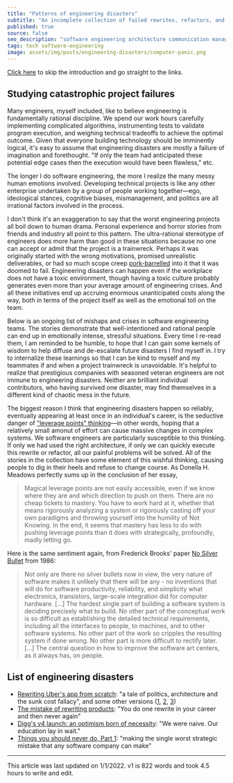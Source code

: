 ```yaml
---
title: "Patterns of engineering disasters"
subtitle: "An incomplete collection of failed rewrites, refactors, and other engineering mishaps"
published: true
source: false
seo_description: "software engineering architecture communication management failure"
tags: tech software-engineering 
image: assets/img/posts/engineering-disasters/computer-panic.png
---
```


<p class="source">
<a href="#list-of-engineering-disasters">Click here</a> to skip the introduction and go straight to the links.
</p>

## Studying catastrophic project failures

Many engineers, myself included, like to believe engineering is fundamentally rational
discipline. We spend our work hours carefully implementing complicated algorithms, instrumenting
tests to validate program execution, and weighing technical tradeoffs to achieve the optimal outcome.
Given that everyone building technology should be imminently logical, it's easy to assume that
engineering disasters are mostly a failure of imagination and forethought. "If only the team had
anticipated these potential edge cases then the execution would have been flawless," etc.

The longer I do software engineering, the more I realize the many messy human emotions
involved. Developing technical projects is like any other enterprise undertaken by a group of people
working together—ego, ideological stances, cognitive biases, mismanagement, and politics are all
irrational factors involved in the process.

I don't think it's an exaggeration to say that the worst engineering projects all boil down to human drama.
Personal experience and horror stories from friends and industry all point to this pattern. The ultra-rational
stereotype of engineers does more harm than good in these situations because no one can accept or admit that
the project is a trainwreck. Perhaps it was originally started with the wrong motivations, promised 
unrealistic deliverables, or had so much scope creep [pork-barrelled](https://en.wikipedia.org/wiki/Pork_barrel) into 
it that it was doomed to fail. Engineering disasters can happen even if the workplace does not have a toxic environment,
though having a toxic culture probably generates even more than your average amount of engineering crises. And all these
initiatives end up accruing enormous unanticipated costs along the way, both in terms of the project itself as well as 
the emotional toll on the team.

Below is an ongoing list of mishaps and crises in software engineering teams. The stories demonstrate that well-intentioned 
and rational people can end up in emotionally intense, stressful situations. Every time I re-read them, I am reminded
to be humble, to hope that I can gain some kernels of wisdom to help diffuse and de-escalate future disasters I find
myself in. I try to internalize these learnings so that I can be kind to myself and my teammates if and when a 
project trainwreck is unavoidable. It's helpful to realize that prestigious companies with seasoned veteran engineers
are not immune to engineering disasters. Neither are brilliant individual contributors, who having survived one disaster,
may find themselves in a different kind of chaotic mess in the future.

The biggest reason I think that engineering disasters happen so reliably, eventually appearing at least once in an individual's career,
is the seductive danger of ["leverage points" thinking](https://donellameadows.org/archives/leverage-points-places-to-intervene-in-a-system/)—in other words, hoping that a relatively small amonut of effort can cause massive changes in complex systems. We software engineers are 
particularly susceptible to this thinking. If only we had used the right architecture, if only we can quickly execute this rewrite 
or refactor, all our painful problems will be solved. All of the stories in the collection have some element of this wishful thinking,
causing people to dig in their heels and refuse to change course. As Donella H. Meadows perfectly sums up in the conclusion of her essay,

> Magical leverage points are not easily accessible, even if we know where they are and which direction to push on them.
> There are no cheap tickets to mastery. You have to work hard at it, whether that means rigorously analyzing a system or
> rigorously casting off your own paradigms and throwing yourself into the humility of Not Knowing. In the end, it seems
> that mastery has less to do with pushing leverage points than it does with strategically, profoundly, madly letting go.

Here is the same sentiment again, from Frederick Brooks' paper [No Silver Bullet](http://www.cs.unc.edu/techreports/86-020.pdf)
from 1986:

> Not only are there no silver bullets now in view, the very nature of software makes it unlikely that there will be any -
> no inventions that will do for software productivity, reliability, and simplicity what electronics, transistors, large-scale
> integration did for computer hardware. [...] The hardest single part of building a software system is deciding precisely what to build.
> No other part of the conceptual work is so difficult as establishing the detailed technical requirements, including all the 
> interfaces to people, to machines, and to other software systems. No other part of the work so cripples the resulting system
> if done wrong. No other part is more difficult to rectify later. [...] The central question in how to improve the software art centers,
> as it always has, on people. 

## List of engineering disasters

- [Rewriting Uber's app from scratch](https://threadreaderapp.com/thread/1336890442768547845.html): "a tale of politics, architecture and the sunk cost fallacy", and some other versions ([1](https://blog.pragmaticengineer.com/uber-app-rewrite-yolo/), [2](https://cbrauchli.medium.com/binary-size-woes-acb5d96f058a), [3](https://news.ycombinator.com/item?id=25374838))
- [The mistake of rewriting products](https://www.platohq.com/resources/the-mistake-of-rewriting-products): "You do one rewrite in your career and then never again"
- [Digg's v4 launch: an optimism born of necessity](https://lethain.com/digg-v4/): "We were naive. Our education lay in wait."
- [Things you should never do, Part 1](https://www.joelonsoftware.com/2000/04/06/things-you-should-never-do-part-i/): "making the single worst strategic mistake that any software company can make"

<hr class="section-divider" />

<footer>This article was last updated on 1/1/2022. v1 is 822 words and took 4.5 hours to write and edit.</footer>
